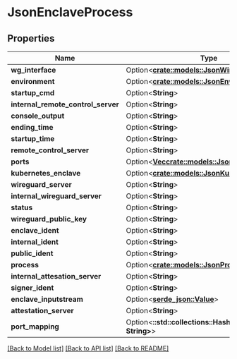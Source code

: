 # JsonEnclaveProcess

## Properties

Name | Type | Description | Notes
------------ | ------------- | ------------- | -------------
**wg_interface** | Option<[**crate::models::JsonWireguardInterface**](json_WireguardInterface.md)> |  | [optional]
**environment** | Option<[**crate::models::JsonEnvironment**](json_Environment.md)> |  | [optional]
**startup_cmd** | Option<**String**> |  | [optional]
**internal_remote_control_server** | Option<**String**> |  | [optional]
**console_output** | Option<**String**> |  | [optional]
**ending_time** | Option<**String**> |  | [optional]
**startup_time** | Option<**String**> |  | [optional]
**remote_control_server** | Option<**String**> |  | [optional]
**ports** | Option<[**Vec<crate::models::JsonEnclavePort>**](json_EnclavePort.md)> |  | [optional]
**kubernetes_enclave** | Option<[**crate::models::JsonKubernetesEnclave**](json_KubernetesEnclave.md)> |  | [optional]
**wireguard_server** | Option<**String**> |  | [optional]
**internal_wireguard_server** | Option<**String**> |  | [optional]
**status** | Option<**String**> |  | [optional]
**wireguard_public_key** | Option<**String**> |  | [optional]
**enclave_ident** | Option<**String**> |  | [optional]
**internal_ident** | Option<**String**> |  | [optional]
**public_ident** | Option<**String**> |  | [optional]
**process** | Option<[**crate::models::JsonProcess**](json_Process.md)> |  | [optional]
**internal_attesation_server** | Option<**String**> |  | [optional]
**signer_ident** | Option<**String**> |  | [optional]
**enclave_inputstream** | Option<[**serde_json::Value**](.md)> |  | [optional]
**attestation_server** | Option<**String**> |  | [optional]
**port_mapping** | Option<**::std::collections::HashMap<String, String>**> |  | [optional]

[[Back to Model list]](../README.md#documentation-for-models) [[Back to API list]](../README.md#documentation-for-api-endpoints) [[Back to README]](../README.md)


